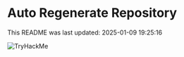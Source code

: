 # Auto Regenerate Repository

This README was last updated: 2025-01-09 19:25:16

 ![TryHackMe](https://tryhackme.com/badge/533634)